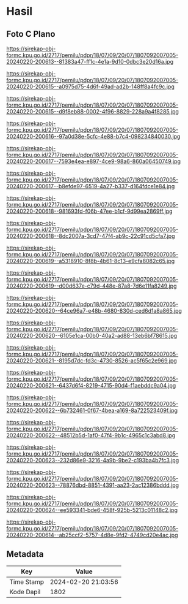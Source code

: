 # Hasil

## Foto C Plano

https://sirekap-obj-formc.kpu.go.id/2717/pemilu/pdpr/18/07/09/20/07/1807092007005-20240220-200613--81383a47-ff1c-4e1a-9d10-0dbc3e20d16a.jpg

https://sirekap-obj-formc.kpu.go.id/2717/pemilu/pdpr/18/07/09/20/07/1807092007005-20240220-200615--a0975d75-4d6f-49ad-ad2b-148ff8a4fc9c.jpg

https://sirekap-obj-formc.kpu.go.id/2717/pemilu/pdpr/18/07/09/20/07/1807092007005-20240220-200615--d9f8eb88-0002-4f96-8829-228a9a4f8285.jpg

https://sirekap-obj-formc.kpu.go.id/2717/pemilu/pdpr/18/07/09/20/07/1807092007005-20240220-200616--97a0d38e-5cfc-4e88-b7c4-098234840030.jpg

https://sirekap-obj-formc.kpu.go.id/2717/pemilu/pdpr/18/07/09/20/07/1807092007005-20240220-200617--7593e4ea-e897-4ce9-98a6-860a06450749.jpg

https://sirekap-obj-formc.kpu.go.id/2717/pemilu/pdpr/18/07/09/20/07/1807092007005-20240220-200617--b8efde97-6519-4a27-b337-d164fdce1e84.jpg

https://sirekap-obj-formc.kpu.go.id/2717/pemilu/pdpr/18/07/09/20/07/1807092007005-20240220-200618--981693fd-f06b-47ee-b1cf-9d99ea2869ff.jpg

https://sirekap-obj-formc.kpu.go.id/2717/pemilu/pdpr/18/07/09/20/07/1807092007005-20240220-200618--8dc2007a-3cd7-47f4-ab9c-22c91cd5cfa7.jpg

https://sirekap-obj-formc.kpu.go.id/2717/pemilu/pdpr/18/07/09/20/07/1807092007005-20240220-200619--a5318910-8f8b-4b61-8c13-e9cfa8082c65.jpg

https://sirekap-obj-formc.kpu.go.id/2717/pemilu/pdpr/18/07/09/20/07/1807092007005-20240220-200619--d00d637e-c79d-448e-87a8-7d6e11fa8249.jpg

https://sirekap-obj-formc.kpu.go.id/2717/pemilu/pdpr/18/07/09/20/07/1807092007005-20240220-200620--64ce96a7-e48b-4680-830d-ced6d1a8a865.jpg

https://sirekap-obj-formc.kpu.go.id/2717/pemilu/pdpr/18/07/09/20/07/1807092007005-20240220-200620--6105e1ca-00b0-40a2-ad88-13eb6bf78615.jpg

https://sirekap-obj-formc.kpu.go.id/2717/pemilu/pdpr/18/07/09/20/07/1807092007005-20240220-200621--8195d7dc-fd3c-4730-8526-ac5f65c2e969.jpg

https://sirekap-obj-formc.kpu.go.id/2717/pemilu/pdpr/18/07/09/20/07/1807092007005-20240220-200621--6437d6f4-8219-4715-90d4-f1aebddc9a04.jpg

https://sirekap-obj-formc.kpu.go.id/2717/pemilu/pdpr/18/07/09/20/07/1807092007005-20240220-200622--6b732461-0f67-4bea-a169-8a722523409f.jpg

https://sirekap-obj-formc.kpu.go.id/2717/pemilu/pdpr/18/07/09/20/07/1807092007005-20240220-200622--48512b5d-1af0-47f4-9b1c-4965c1c3abd8.jpg

https://sirekap-obj-formc.kpu.go.id/2717/pemilu/pdpr/18/07/09/20/07/1807092007005-20240220-200623--232d86e9-3216-4a9b-9be2-c193ba4b7fc3.jpg

https://sirekap-obj-formc.kpu.go.id/2717/pemilu/pdpr/18/07/09/20/07/1807092007005-20240220-200623--78876dbd-8851-4391-aa23-2ac12386bddd.jpg

https://sirekap-obj-formc.kpu.go.id/2717/pemilu/pdpr/18/07/09/20/07/1807092007005-20240220-200624--ee593341-bde6-458f-925b-5213c01148c2.jpg

https://sirekap-obj-formc.kpu.go.id/2717/pemilu/pdpr/18/07/09/20/07/1807092007005-20240220-200614--ab25ccf2-5757-4d8e-9fd2-4749cd20e4ac.jpg


## Metadata

| Key        | Value               |
| ---------- | ------------------- |
| Time Stamp | 2024-02-20 21:03:56 |
| Kode Dapil | 1802                |



